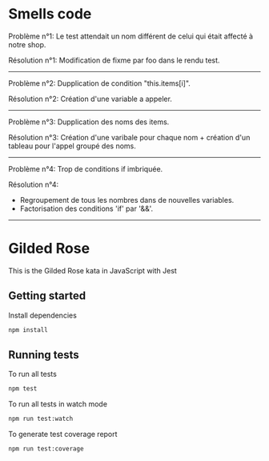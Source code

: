 # Smells code

Problème n°1:
  Le test attendait un nom différent de celui qui était affecté à notre shop.

Résolution n°1:
  Modification de fixme par foo dans le rendu test.

-----------------------------------------------------------------------

Problème n°2:
  Dupplication de condition "this.items[i]".

Résolution n°2:
  Création d'une variable a appeler.

-----------------------------------------------------------------------

Problème n°3:
  Dupplication des noms des items.

Résolution n°3:
  Création d'une varibale pour chaque nom + création d'un tableau pour l'appel groupé des noms.

-----------------------------------------------------------------------

Problème n°4:
  Trop de conditions if imbriquée.

Résolution n°4:
  - Regroupement de tous les nombres dans de nouvelles variables.
  - Factorisation des conditions 'if' par '&&'.

-----------------------------------------------------------------------

# Gilded Rose

This is the Gilded Rose kata in JavaScript with Jest

## Getting started

Install dependencies

```sh
npm install
```

## Running tests

To run all tests

```sh
npm test
```

To run all tests in watch mode

```sh
npm run test:watch
```

To generate test coverage report

```sh
npm run test:coverage
```
